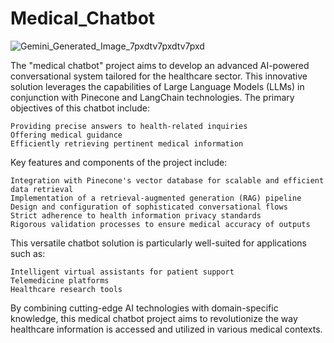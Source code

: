 # Medical_Chatbot

![Gemini_Generated_Image_7pxdtv7pxdtv7pxd](https://github.com/user-attachments/assets/65b45397-957a-402b-b572-b8f0ac3d8a5c)

The "medical chatbot" project aims to develop an advanced AI-powered conversational system tailored for the healthcare sector. This innovative solution leverages the capabilities of Large Language Models (LLMs) in conjunction with Pinecone and LangChain technologies. The primary objectives of this chatbot include:

    Providing precise answers to health-related inquiries
    Offering medical guidance
    Efficiently retrieving pertinent medical information

Key features and components of the project include:

    Integration with Pinecone's vector database for scalable and efficient data retrieval
    Implementation of a retrieval-augmented generation (RAG) pipeline
    Design and configuration of sophisticated conversational flows
    Strict adherence to health information privacy standards
    Rigorous validation processes to ensure medical accuracy of outputs

This versatile chatbot solution is particularly well-suited for applications such as:

    Intelligent virtual assistants for patient support
    Telemedicine platforms
    Healthcare research tools

By combining cutting-edge AI technologies with domain-specific knowledge, this medical chatbot project aims to revolutionize the way healthcare information is accessed and utilized in various medical contexts.
